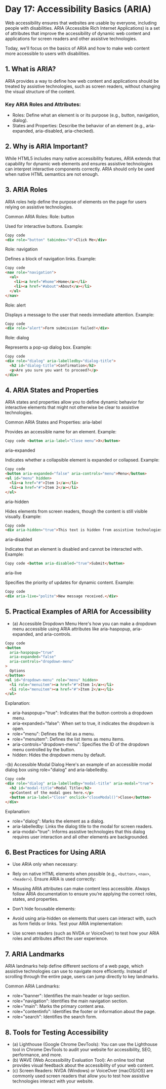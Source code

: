 # Day 17: Accessibility Basics (ARIA)

Web accessibility ensures that websites are usable by everyone, including people with disabilities. ARIA (Accessible Rich Internet Applications) is a set of attributes that improve the accessibility of dynamic web content and applications for screen readers and other assistive technologies.

Today, we'll focus on the basics of ARIA and how to make web content more accessible to users with disabilities.

## 1. What is ARIA?

ARIA provides a way to define how web content and applications should be treated by assistive technologies, such as screen readers, without changing the visual structure of the content.

### Key ARIA Roles and Attributes:

- Roles: Define what an element is or its purpose (e.g., button, navigation, dialog).
- States and Properties: Describe the behavior of an element (e.g., aria-expanded, aria-disabled, aria-checked).

## 2. Why is ARIA Important?

While HTML5 includes many native accessibility features, ARIA extends that capability for dynamic web elements and ensures assistive technologies can interpret interactive components correctly. ARIA should only be used when native HTML semantics are not enough.

## 3. ARIA Roles

ARIA roles help define the purpose of elements on the page for users relying on assistive technologies.

Common ARIA Roles:
Role: button

Used for interactive buttons.
Example:

```html
Copy code
<div role="button" tabindex="0">Click Me</div>
```

Role: navigation

Defines a block of navigation links.
Example:

```html
Copy code
<nav role="navigation">
  <ul>
    <li><a href="#home">Home</a></li>
    <li><a href="#about">About</a></li>
  </ul>
</nav>
```

Role: alert

Displays a message to the user that needs immediate attention.
Example:

```html
Copy code
<div role="alert">Form submission failed!</div>
```

Role: dialog

Represents a pop-up dialog box.
Example:

```html
Copy code
<div role="dialog" aria-labelledby="dialog-title">
  <h2 id="dialog-title">Confirmation</h2>
  <p>Are you sure you want to proceed?</p>
</div>
```

## 4. ARIA States and Properties

ARIA states and properties allow you to define dynamic behavior for interactive elements that might not otherwise be clear to assistive technologies.

Common ARIA States and Properties:
aria-label

Provides an accessible name for an element.
Example:

```html
Copy code <button aria-label="Close menu">X</button>
```

aria-expanded

Indicates whether a collapsible element is expanded or collapsed.
Example:

```html
Copy code
<button aria-expanded="false" aria-controls="menu">Menu</button>
<ul id="menu" hidden>
  <li><a href="#">Item 1</a></li>
  <li><a href="#">Item 2</a></li>
</ul>
```

aria-hidden

Hides elements from screen readers, though the content is still visible visually.
Example:

```html
Copy code
<div aria-hidden="true">This text is hidden from assistive technologies</div>
```

aria-disabled

Indicates that an element is disabled and cannot be interacted with.
Example:

```html
Copy code <button aria-disabled="true">Submit</button>
```

aria-live

Specifies the priority of updates for dynamic content.
Example:

```html
Copy code
<div aria-live="polite">New message received.</div>
```

## 5. Practical Examples of ARIA for Accessibility

- (a) Accessible Dropdown Menu
  Here's how you can make a dropdown menu accessible using ARIA attributes like aria-haspopup, aria-expanded, and aria-controls.

```html
Copy code
<button
  aria-haspopup="true"
  aria-expanded="false"
  aria-controls="dropdown-menu"
>
  Options
</button>
<ul id="dropdown-menu" role="menu" hidden>
  <li role="menuitem"><a href="#">Item 1</a></li>
  <li role="menuitem"><a href="#">Item 2</a></li>
</ul>
```

Explanation:

- aria-haspopup="true": Indicates that the button controls a dropdown menu.
- aria-expanded="false": When set to true, it indicates the dropdown is open.
- role="menu": Defines the list as a menu.
- role="menuitem": Defines the list items as menu items.
- aria-controls="dropdown-menu": Specifies the ID of the dropdown menu controlled by the button.
- hidden: Hides the dropdown menu by default.

-(b) Accessible Modal Dialog
Here's an example of an accessible modal dialog box using role="dialog" and aria-labelledby.

```html
Copy code
<div role="dialog" aria-labelledby="modal-title" aria-modal="true">
  <h2 id="modal-title">Modal Title</h2>
  <p>Content of the modal goes here.</p>
  <button aria-label="Close" onclick="closeModal()">Close</button>
</div>
```

Explanation:

- role="dialog": Marks the element as a dialog.
- aria-labelledby: Links the dialog title to the modal for screen readers.
- aria-modal="true": Informs assistive technologies that this dialog requires user interaction and all other elements are backgrounded.

## 6. Best Practices for Using ARIA

- Use ARIA only when necessary:

- Rely on native HTML elements when possible (e.g., `<button>`, `<nav>`, `<header>`).
  Ensure ARIA is used correctly:

- Misusing ARIA attributes can make content less accessible. Always follow ARIA documentation to ensure you’re applying the correct roles, states, and properties.
- Don’t hide focusable elements:

- Avoid using aria-hidden on elements that users can interact with, such as form fields or links.
  Test your ARIA implementation:

- Use screen readers (such as NVDA or VoiceOver) to test how your ARIA roles and attributes affect the user experience.

## 7. ARIA Landmarks

ARIA landmarks help define different sections of a web page, which assistive technologies can use to navigate more efficiently. Instead of scrolling through the entire page, users can jump directly to key landmarks.

Common ARIA Landmarks:

- role="banner": Identifies the main header or logo section.
- role="navigation": Identifies the main navigation section.
- role="main": Marks the primary content area.
- role="contentinfo": Identifies the footer or information about the page.
- role="search": Identifies the search form.

## 8. Tools for Testing Accessibility

- (a) Lighthouse (Google Chrome DevTools):
  You can use the Lighthouse tool in Chrome DevTools to audit your website for accessibility, SEO, performance, and more.
- (b) WAVE (Web Accessibility Evaluation Tool):
  An online tool that provides visual feedback about the accessibility of your web content.
- (c) Screen Readers:
  NVDA (Windows) or VoiceOver (macOS/iOS) are commonly used screen readers that allow you to test how assistive technologies interact with your website.
